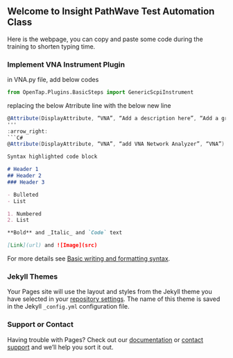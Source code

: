 ## Welcome to Insight PathWave Test Automation Class

Here is the webpage, you can copy and paste some code during the training to shorten typing time.


### Implement VNA Instrument Plugin

in VNA.py file, add below codes
```python
from OpenTap.Plugins.BasicSteps import GenericScpiInstrument
```
replacing the below Atrribute line with the below new line
```C#
@Attribute(DisplayAttribute, “VNA”, “Add a description here”, “Add a group name here”)
'''
:arrow_right:
```C#
@Attribute(DisplayAttribute, “VNA”, “add VNA Network Analyzer”, “VNA”)
```

```markdown
Syntax highlighted code block

# Header 1
## Header 2
### Header 3

- Bulleted
- List

1. Numbered
2. List

**Bold** and _Italic_ and `Code` text

[Link](url) and ![Image](src)
```

For more details see [Basic writing and formatting syntax](https://docs.github.com/en/github/writing-on-github/getting-started-with-writing-and-formatting-on-github/basic-writing-and-formatting-syntax).

### Jekyll Themes

Your Pages site will use the layout and styles from the Jekyll theme you have selected in your [repository settings](https://github.com/csprings/Code-Repo/settings/pages). The name of this theme is saved in the Jekyll `_config.yml` configuration file.

### Support or Contact

Having trouble with Pages? Check out our [documentation](https://docs.github.com/categories/github-pages-basics/) or [contact support](https://support.github.com/contact) and we’ll help you sort it out.
